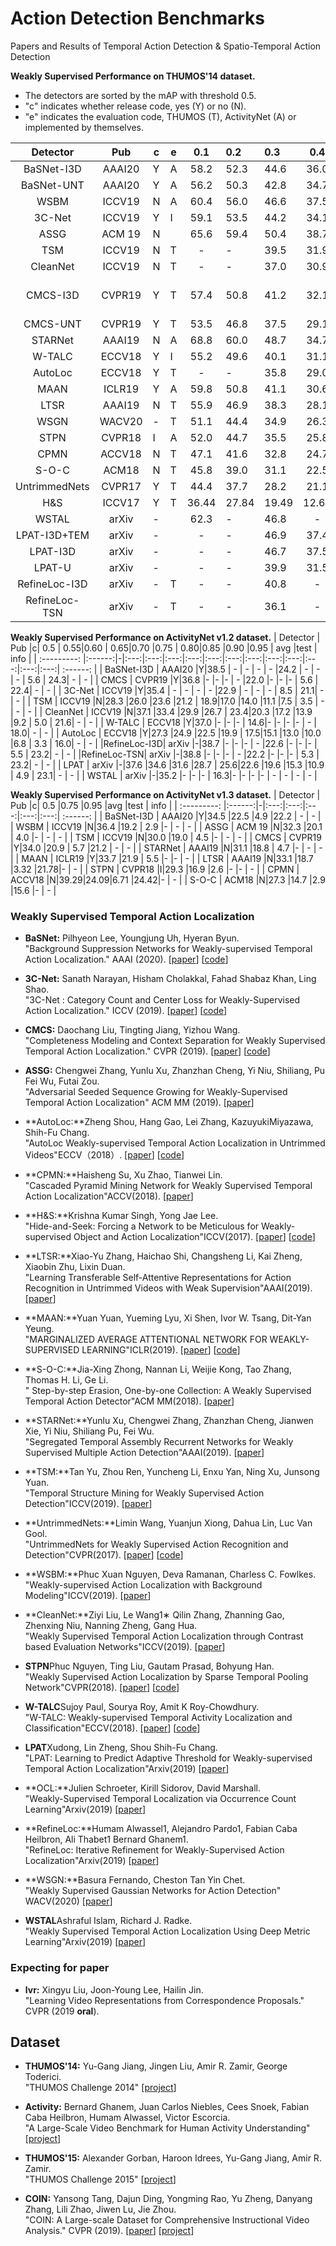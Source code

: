 # Action Detection Benchmarks
Papers and Results of Temporal Action Detection &amp; Spatio-Temporal Action Detection


**Weakly Supervised Performance on THUMOS'14 dataset.**

- The detectors are sorted by the mAP with threshold 0.5.
- "c" indicates whether release code, yes (Y) or no (N).
- "e" indicates the evaluation code, THUMOS (T), ActivityNet (A) or implemented by themselves.


|  Detector   |   Pub  |c|e| 0.1 | 0.2 | 0.3 |0.4  | 0.5 | 0.6 | 0.7 | 0.8 | 0.9 |avg  |   info   |
| :---------: |:------:|-|-|:---:|:----|:----|:---:|:---:|:---:|:---:|:---:|:---:|:---:| :------: |
| BaSNet-I3D  | AAAI20 |Y|A| 58.2|52.3 |44.6 |36.0 |27.0 |18.6 |10.4 |3.9  |0.5  | -   |    -     |
| BaSNet-UNT  | AAAI20 |Y|A| 56.2|50.3 |42.8 |34.7 |25.1 |17.1 |9.3  |3.7  |0.5  | -   |    -     |
|   WSBM      | ICCV19 |N|A| 60.4|56.0 |46.6 |37.5 |26.8 |17.6 |9.0  |3.3  |0.4  | -   |    -     |
|   3C-Net    | ICCV19 |Y|I| 59.1|53.5 |44.2 |34.1 |26.6 |  -  |8.1  |  -  | -   | -   |    -     |
|    ASSG     | ACM 19 |N| | 65.6|59.4 |50.4 |38.7 |25.4 |15.0 |6.6  |  -  |  -  | -   |    -     |
|    TSM      | ICCV19 |N|T|  -  | -   |39.5 |31.9 |24.5 |13.8 |7.1  |  -  |  -  |23.4 |    -     |
|  CleanNet   | ICCV19 |N|T|  -  | -   |37.0 |30.9 |23.9 |13.9 |7.1  |  -  |  -  | -   |    -     |
|  CMCS-I3D   | CVPR19 |Y|T| 57.4|50.8 |41.2 |32.1 |23.1 |15.0 |7.0  |  -  | -   | -   |report avg-mAP|
|  CMCS-UNT   | CVPR19 |Y|T| 53.5|46.8 |37.5 |29.1 |19.9 |12.3 |6.0  |  -  | -   | -   |    -     |
|  STARNet    | AAAI19 |N|A|68.8 |60.0 |48.7 |34.7 |23.0 |-    |-    |  -  |  -  |-    |    -     |
|  W-TALC     | ECCV18 |Y|I|55.2 |49.6 |40.1 |31.1 |22.8 |-    |-    |  -  |  -  |7.6  |    -     |
|  AutoLoc    | ECCV18 |Y|T|-    |-    |35.8 |29.0 |21.2 |13.4 |5.8  |  -  |  -  |-    |    -     |
|  MAAN       | ICLR19 |Y|A|59.8 |50.8 |41.1 |30.6 |20.3 |12.0 |6.9  |2.6  |0.2  |94.1 |    -     |
|  LTSR       | AAAI19 |N|T|55.9 |46.9 |38.3 |28.1 |18.6 |11.0 |5.59 |2.19 |0.29 |-    |    -     |
| WSGN        | WACV20 |-|T|51.1 |44.4 |34.9 |26.3 |18.1 |11.6 |6.5  |-    |-    |-    |    -     |
|  STPN       | CVPR18 |I|A|52.0 |44.7 |35.5 |25.8 |16.9 |9.9  |4.3  |1.2  |0.1  |-    |    -     |
|  CPMN       | ACCV18 |N|T|47.1 |41.6 |32.8 |24.7 |16.1 |10.1 |5.5  |-    |-    |-    |    -     |
|  S-O-C      | ACM18  |N|T|45.8 |39.0 |31.1 |22.5 |15.9 |-    |-    |-    |-    |-    |    -     |
|UntrimmedNets| CVPR17 |Y|T|44.4 |37.7 |28.2 |21.1 |13.7 |-    |-    |-    |-    |-    |    -     |
|  H&S        | ICCV17 |Y|T|36.44|27.84|19.49|12.66|6.84 |-    |-    |-    |-    |-    |    -     |
| WSTAL       | arXiv  |-| |62.3 |-    |46.8 |-    |29.6 |-    |9.7  |-    |-    |-    |    -     |
|LPAT-I3D+TEM | arXiv  |-| |-    |-    |46.9 |37.4 |28.0 |16.6 |9.2  |-    |-    |27.6 |    -     |
| LPAT-I3D    | arXiv  |-| |-    |-    |46.7 |37.5 |27.9 |17.6 |9.2  |-    |-    |27.6 |    -     |
| LPAT-U      | arXiv  |-| |-    |-    |39.9 |31.5 |22.6 |14.2 |7.9  |-    |-    |27.6 |    -     |
|RefineLoc-I3D| arXiv  |-|T|-    |-    |40.8 |-    |23.1 |-    |5.3  |-    |-    |-    |    -     |
|RefineLoc-TSN| arXiv  |-|T|-    |-    |36.1 |-    |22.6 |-    |5.8  |-    |-    |-    |    -     |




**Weakly Supervised Performance on ActivityNet v1.2 dataset.**
|  Detector   |  Pub   |c| 0.5 | 0.55|0.60 | 0.65|0.70 |0.75 | 0.80|0.85 |0.90 |0.95 | avg |test |   info   |
| :---------: |:------:|-|:---:|:---:|:---:|:---:|:---:|:---:|:---:|:---:|:---:|:---:|:---:|:---:| :------: |
| BaSNet-I3D  | AAAI20 |Y|38.5 |   - | -   |  -  | -   |24.2 |  -  | -   | -   | 5.6 | 24.3|   - |     -    |
| CMCS        | CVPR19 |Y|36.8 |-    |-    |-    | -   |22.0 |-    |-    |-    | 5.6 | 22.4|   - |     -    |
| 3C-Net      | ICCV19 |Y|35.4 |   - | -   |  -  | -   |22.9 |  -  | -   | -   | 8.5 | 21.1|   - |     -    |
| TSM         | ICCV19 |N|28.3 |26.0 |23.6 |21.2 | 18.9|17.0 |14.0 |11.1 |7.5  | 3.5 | -   |   - |     -    |
| CleanNet    | ICCV19 |N|37.1 |33.4 |29.9 |26.7 | 23.4|20.3 |17.2 |13.9 |9.2  | 5.0 | 21.6|   - |     -    |
| W-TALC      | ECCV18 |Y|37.0 |-    |-    |-    | 14.6|-    |-    |-    |-    | -   | 18.0|   - |     -    |
| AutoLoc     | ECCV18 |Y|27.3 |24.9 |22.5 |19.9 | 17.5|15.1 |13.0 |10.0 |6.8  | 3.3 | 16.0| -   |     -    |
|RefineLoc-I3D| arXiv  |-|38.7 |-    |-    |-    | -   |22.6 |-    |-    |-    | 5.5 | 23.2| -   |     -    |
|RefineLoc-TSN| arXiv  |-|38.8 |-    |-    |-    | -   |22.2 |-    |-    |-    | 5.3 | 23.2| -   |     -    |
| LPAT        | arXiv  |-|37.6 |34.6 |31.6 |28.7 | 25.6|22.6 |19.6 |15.3 |10.9 | 4.9 | 23.1| -   |     -    |
|   WSTAL     | arXiv  |-|35.2 |-    |-    |-    | 16.3|-    |-    |-    |-    | -   | -   | -   |     -    |


**Weakly Supervised Performance on ActivityNet v1.3 dataset.**
|  Detector   |  Pub   |c| 0.5 |0.75 |0.95 |avg  |test |   info   |
| :---------: |:------:|-|:---:|:---:|:---:|:---:|:---:| :------: |
| BaSNet-I3D  | AAAI20 |Y|34.5 |22.5 |4.9  |22.2 | -   |     -    |
| WSBM        | ICCV19 |N|36.4 |19.2 | 2.9 |-    | -   |     -    |
| ASSG        | ACM 19 |N|32.3 |20.1 | 4.0 |-    | -   |     -    |
| TSM         | ICCV19 |N|30.0 |19.0 | 4.5 |-    | -   |     -    |
| CMCS        | CVPR19 |Y|34.0 |20.9 | 5.7 |21.2 | -   |     -    |
| STARNet     | AAAI19 |N|31.1 |18.8 | 4.7 |-    | -   |     -    |
| MAAN        | ICLR19 |Y|33.7 |21.9 | 5.5 |-    |-    |     -    |
| LTSR        | AAAI19 |N|33.1 |18.7 |3.32 |21.78|-    |     -    |
| STPN        | CVPR18 |I|29.3 |16.9 |2.6  |-    |-    |     -    |
| CPMN        | ACCV18 |N|39.29|24.09|6.71 |24.42|-    |     -    |
| S-O-C       | ACM18  |N|27.3 |14.7 |2.9  |15.6 |-    |     -    |



### Weakly Supervised Temporal Action Localization
* **BaSNet:** Pilhyeon Lee, Youngjung Uh, Hyeran Byun.<br />
  "Background Suppression Networks for Weakly-supervised Temporal Action Localization." AAAI (2020). 
  [[paper](https://arxiv.org/pdf/1911.09963.pdf)]
  [[code](https://github.com/Pilhyeon/BaSNet-pytorch)]

* **3C-Net:** Sanath Narayan, Hisham Cholakkal, Fahad Shabaz Khan, Ling Shao.<br />
  "3C-Net : Category Count and Center Loss for Weakly-Supervised Action Localization." ICCV (2019). 
  [[paper](https://arxiv.org/pdf/1908.08216.pdf)]
  [[code](https://github.com/naraysa/3c-net)]
  
* **CMCS:** Daochang Liu, Tingting Jiang, Yizhou Wang.<br />
  "Completeness Modeling and Context Separation for Weakly Supervised Temporal Action Localization." CVPR (2019). 
  [[paper](http://openaccess.thecvf.com/content_CVPR_2019/papers/Liu_Completeness_Modeling_and_Context_Separation_for_Weakly_Supervised_Temporal_Action_CVPR_2019_paper.pdf)]
  [[code](https://github.com/Finspire13/CMCS-Temporal-Action-Localization)]

* **ASSG:** Chengwei Zhang, Yunlu Xu, Zhanzhan Cheng, Yi Niu, Shiliang, Pu Fei Wu, Futai Zou.<br />
  "Adversarial Seeded Sequence Growing for Weakly-Supervised Temporal Action Localization" ACM MM (2019). 
  [[paper](https://arxiv.org/pdf/1908.02422.pdf)]

* **AutoLoc:**Zheng Shou, Hang Gao, Lei Zhang, KazuyukiMiyazawa, Shih-Fu Chang.<br />
  "AutoLoc Weakly-supervised Temporal Action Localization in Untrimmed Videos"ECCV（2018）.
  [[paper](http://openaccess.thecvf.com/content_ECCV_2018/papers/Zheng_Shou_AutoLoc_Weakly-supervised_Temporal_ECCV_2018_paper.pdf)]
  [[code](https://github.com/zhengshou/AutoLoc)]

* **CPMN:**Haisheng Su, Xu Zhao, Tianwei Lin.<br />
  "Cascaded Pyramid Mining Network for Weakly Supervised Temporal Action Localization"ACCV(2018).
  [[paper](https://arxiv.org/pdf/1810.11794.pdf)]

* **H&S:**Krishna Kumar Singh, Yong Jae Lee.<br />
  "Hide-and-Seek: Forcing a Network to be Meticulous for Weakly-supervised Object and Action Localization"ICCV(2017).
  [[paper](https://arxiv.org/pdf/1704.04232.pdf)]
  [[code](https://github.com/goddoe/hide-and-seek)]

* **LTSR:**Xiao-Yu Zhang, Haichao Shi, Changsheng Li, Kai Zheng, Xiaobin Zhu, Lixin Duan.<br />
  "Learning Transferable Self-Attentive Representations for Action Recognition in Untrimmed Videos with Weak Supervision"AAAI(2019).
  [[paper](https://www.aaai.org/ojs/index.php/AAAI/article/download/4958/4831)]

* **MAAN:**Yuan Yuan, Yueming Lyu, Xi Shen, Ivor W. Tsang, Dit-Yan Yeung.<br />
  "MARGINALIZED AVERAGE ATTENTIONAL NETWORK FOR WEAKLY-SUPERVISED LEARNING"ICLR(2019).
  [[paper](https://arxiv.org/pdf/1905.08586.pdf)]
  [[code](https://github.com/yyuanad/MAAN)]

* **S-O-C:**Jia-Xing Zhong, Nannan Li, Weijie Kong, Tao Zhang, Thomas H. Li, Ge Li.<br />
  " Step-by-step Erasion, One-by-one Collection: A Weakly Supervised Temporal Action Detector"ACM MM(2018).
  [[paper](https://arxiv.org/pdf/1807.02929.pdf)]

* **STARNet:**Yunlu Xu, Chengwei Zhang, Zhanzhan Cheng, Jianwen Xie, Yi Niu, Shiliang Pu, Fei Wu.<br />
  "Segregated Temporal Assembly Recurrent Networks for Weakly Supervised Multiple Action Detection"AAAI(2019).
  [[paper](https://www.aaai.org/ojs/index.php/AAAI/article/download/4939/4812)]

* **TSM:**Tan Yu, Zhou Ren, Yuncheng Li, Enxu Yan, Ning Xu, Junsong Yuan.<br />
  "Temporal Structure Mining for Weakly Supervised Action Detection"ICCV(2019).
  [[paper](http://openaccess.thecvf.com/content_ICCV_2019/papers/Yu_Temporal_Structure_Mining_for_Weakly_Supervised_Action_Detection_ICCV_2019_paper.pdf)]
  
* **UntrimmedNets:**Limin Wang, Yuanjun Xiong, Dahua Lin, Luc Van Gool.<br />
  "UntrimmedNets for Weakly Supervised Action Recognition and Detection"CVPR(2017).
  [[paper](https://wanglimin.github.io/papers/WangXLV_CVPR17.pdf)]
  [[code](https://github.com/wanglimin/UntrimmedNet)]

* **WSBM:**Phuc Xuan Nguyen, Deva Ramanan, Charless C. Fowlkes.<br />
  "Weakly-supervised Action Localization with Background Modeling"ICCV(2019).
  [[paper](https://arxiv.org/pdf/1908.06552.pdf)]

* **CleanNet:**Ziyi Liu, Le Wang1∗ Qilin Zhang, Zhanning Gao, Zhenxing Niu, Nanning Zheng, Gang Hua.<br />
  "Weakly Supervised Temporal Action Localization through Contrast based Evaluation Networks"ICCV(2019).
  [[paper](https://qilin-zhang.github.io/_pages/pdfs/Weakly_Supervised_Temporal_Action_Localization_through_Contrast_based_Evaluation_Networks.pdf)]

* **STPN**Phuc Nguyen, Ting Liu, Gautam Prasad, Bohyung Han.<br />
  "Weakly Supervised Action Localization by Sparse Temporal Pooling Network"CVPR(2018).
  [[paper](http://openaccess.thecvf.com/content_cvpr_2018/papers/Nguyen_Weakly_Supervised_Action_CVPR_2018_paper.pdf)]
  [[code](https://github.com/bellos1203/STPN)]

* **W-TALC**Sujoy Paul, Sourya Roy, Amit K Roy-Chowdhury.<br />
  "W-TALC: Weakly-supervised Temporal Activity Localization and Classification"ECCV(2018).
  [[paper](http://openaccess.thecvf.com/content_ECCV_2018/papers/Sujoy_Paul_W-TALC_Weakly-supervised_Temporal_ECCV_2018_paper.pdf)]
  [[code](https://github.com/sujoyp/wtalc-pytorch)]

* **LPAT**Xudong, Lin Zheng, Shou Shih-Fu Chang.<br />
  "LPAT: Learning to Predict Adaptive Threshold for Weakly-supervised Temporal Action Localization"Arxiv(2019)
  [[paper](https://arxiv.org/pdf/1910.11285.pdf)]

* **OCL:**Julien Schroeter, Kirill Sidorov, David Marshall.<br />
  "Weakly-Supervised Temporal Localization via Occurrence Count Learning"Arxiv(2019)
  [[paper](https://arxiv.org/pdf/1905.07293.pdf)]

* **RefineLoc:**Humam Alwassel1, Alejandro Pardo1, Fabian Caba Heilbron,  Ali Thabet1 Bernard Ghanem1.<br />
  "RefineLoc: Iterative Refinement for Weakly-Supervised Action Localization"Arxiv(2019)
  [[paper](https://arxiv.org/pdf/1904.00227.pdf)]

* **WSGN:**Basura Fernando, Cheston Tan Yin Chet.<br />
  "Weakly Supervised Gaussian Networks for Action Detection" WACV(2020)
  [[paper](https://basurafernando.github.io/papers/wacv2020_wsgn.pdf)]

* **WSTAL**Ashraful Islam, Richard J. Radke.<br />
  "Weakly Supervised Temporal Action Localization Using Deep Metric Learning"Arxiv(2019)
  [[paper](https://arxiv.org/pdf/2001.07793.pdf)]


### Expecting for paper
* **lvr:** Xingyu Liu, Joon-Young Lee, Hailin Jin.<br />
  "Learning Video Representations from Correspondence Proposals." CVPR (2019 **oral**).


## Dataset
* **THUMOS'14:** Yu-Gang Jiang, Jingen Liu, Amir R. Zamir, George Toderici.<br />
  "THUMOS Challenge 2014" 
  [[project](https://www.crcv.ucf.edu/THUMOS14/home.html)]

* **Activity:** Bernard Ghanem, Juan Carlos Niebles, Cees Snoek, Fabian Caba Heilbron, Humam Alwassel, Victor Escorcia.<br />
  "A Large-Scale Video Benchmark for Human Activity Understanding" 
  [[project](http://activity-net.org/index.html)]
  
* **THUMOS'15:** Alexander Gorban, Haroon Idrees, Yu-Gang Jiang, Amir R. Zamir.<br />
  "THUMOS Challenge 2015" 
  [[project](http://www.thumos.info/)]

* **COIN:** Yansong Tang, Dajun Ding, Yongming Rao, Yu Zheng, Danyang Zhang, Lili Zhao, Jiwen Lu, Jie Zhou.<br />
  "COIN: A Large-scale Dataset for Comprehensive Instructional Video Analysis." CVPR (2019). 
  [[paper](https://arxiv.org/pdf/1903.02874.pdf)]
  [[project](https://coin-dataset.github.io/)]

